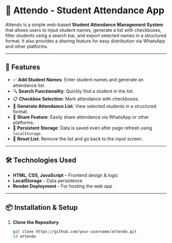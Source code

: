 # 📝 Attendo - Student Attendance App  

Attendo is a simple web-based **Student Attendance Management System** that allows users to input student names, generate a list with checkboxes, filter students using a search bar, and export selected names in a structured format. It also provides a sharing feature for easy distribution via WhatsApp and other platforms.

---

## 🚀 Features  

- ✅ **Add Student Names**: Enter student names and generate an attendance list.  
- 🔍 **Search Functionality**: Quickly find a student in the list.  
- 📋 **Checkbox Selection**: Mark attendance with checkboxes.  
- 📄 **Generate Attendance List**: View selected students in a structured format.  
- 📢 **Share Feature**: Easily share attendance via WhatsApp or other platforms.  
- 💾 **Persistent Storage**: Data is saved even after page refresh using `localStorage`.  
- 🔄 **Reset List**: Remove the list and go back to the input screen.  

---

## 🛠️ **Technologies Used**  

- **HTML, CSS, JavaScript** – Frontend design & logic  
- **LocalStorage** – Data persistence  
- **Render Deployment** – For hosting the web app  

---

## 📦 **Installation & Setup**  

1. **Clone the Repository**  
   ```sh
   git clone https://github.com/your-username/attendo.git
   cd attendo
